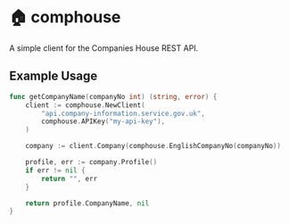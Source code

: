 # :house: comphouse

A simple client for the Companies House REST API.


## Example Usage

```go
func getCompanyName(companyNo int) (string, error) {
	client := comphouse.NewClient(
		"api.company-information.service.gov.uk",
		comphouse.APIKey("my-api-key"),
	)

	company := client.Company(comphouse.EnglishCompanyNo(companyNo))

	profile, err := company.Profile()
	if err != nil {
		return "", err
	}

	return profile.CompanyName, nil
}
```
